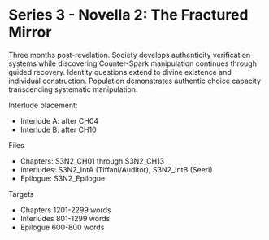 ﻿# Series 3 - Novella 2: The Fractured Mirror

Three months post-revelation. Society develops authenticity verification systems while discovering Counter-Spark manipulation continues through guided recovery. Identity questions extend to divine existence and individual construction. Population demonstrates authentic choice capacity transcending systematic manipulation.

Interlude placement:
- Interlude A: after CH04
- Interlude B: after CH10

Files
- Chapters: S3N2_CH01 through S3N2_CH13
- Interludes: S3N2_IntA (Tiffani/Auditor), S3N2_IntB (Seeri)
- Epilogue: S3N2_Epilogue

Targets
- Chapters 1201-2299 words
- Interludes 801-1299 words
- Epilogue 600-800 words